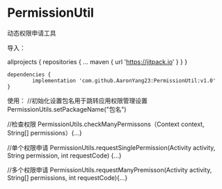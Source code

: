 # PermissionUtil
动态权限申请工具

导入：  

allprojects {
		repositories {
			...
			maven { url 'https://jitpack.io' }
		}
	}
  
  	dependencies {
	        implementation 'com.github.AaronYang23:PermissionUtil:v1.0'
	}
  
  
  
  
  使用：
  //初始化设置包名用于跳转应用权限管理设置
   PermissionUtils.setPackageName("包名")
   
   
   //检查权限
   PermissionUtils.checkManyPermissons（Context context, String[] permissions）{...}
   
   
   //单个权限申请
   PermissionUtils.requestSinglePermission(Activity activity, String permission, int requestCode) {...}
   
   
   //多个权限申请
   PermissionUtils.requestManyPremisson(Activity activity, String[] permissions, int requestCode){...}
